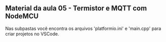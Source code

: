 ## Material da aula 05 - Termistor e MQTT com NodeMCU

Nas subpastas você encontra os arquivos 'platformio.ini' e 'main.cpp' para criar projetos no VSCode.
